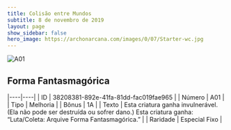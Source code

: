```yaml
---
title: Colisão entre Mundos
subtitle: 8 de novembro de 2019
layout: page
show_sidebar: false
hero_image: https://archonarcana.com/images/0/07/Starter-wc.jpg
---
```


![A01](https://cdn.keyforgegame.com/media/card_front/pt/453_A01_P4PRV3X4WJ6M_pt.png)

## Forma Fantasmagórica

|----|----|
| ID | 38208381-892e-41fa-81dd-fac019fae965 |
| Número | A01 |
| Tipo | Melhoria |
| Bônus | 1A |
| Texto | Esta criatura ganha invulnerável. (Ela não pode ser destruída ou sofrer dano.) Esta criatura ganha: “Luta/Coleta: Arquive Forma Fantasmagórica.” |
| Raridade | Especial Fixo |
